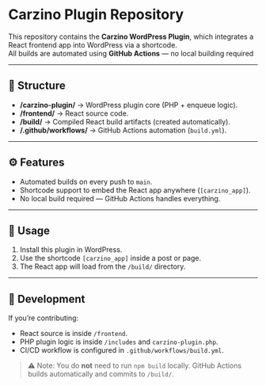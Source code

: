 # Carzino Plugin Repository 

This repository contains the **Carzino WordPress Plugin**, which integrates a React frontend app into WordPress via a shortcode.  
All builds are automated using **GitHub Actions** — no local building required

---

## 📂 Structure
- **/carzino-plugin/** → WordPress plugin core (PHP + enqueue logic).  
- **/frontend/** → React source code.  
- **/build/** → Compiled React build artifacts (created automatically).  
- **/.github/workflows/** → GitHub Actions automation (`build.yml`).  

---

## ⚙️ Features
- Automated builds on every push to `main`.  
- Shortcode support to embed the React app anywhere (`[carzino_app]`).  
- No local build required — GitHub Actions handles everything.  

---

## 🚀 Usage
1. Install this plugin in WordPress.  
2. Use the shortcode `[carzino_app]` inside a post or page.  
3. The React app will load from the `/build/` directory.  

---

## 🔧 Development
If you’re contributing:  
- React source is inside `/frontend`.  
- PHP plugin logic is inside `/includes` and `carzino-plugin.php`.  
- CI/CD workflow is configured in `.github/workflows/build.yml`.  

> ⚠️ Note: You do **not** need to run `npm build` locally. GitHub Actions builds automatically and commits to `/build/`.  
